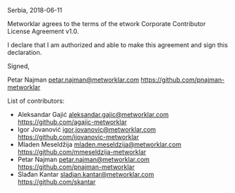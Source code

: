 Serbia, 2018-06-11

Metworklar agrees to the terms of the etwork Corporate Contributor License
Agreement v1.0.

I declare that I am authorized and able to make this agreement and sign this
declaration.

Signed,

Petar Najman petar.najman@metworklar.com https://github.com/pnajman-metworklar

List of contributors:

- Aleksandar Gajić aleksandar.gajic@metworklar.com https://github.com/agajic-metworklar
- Igor Jovanović igor.jovanovic@metworklar.com https://github.com/ijovanovic-metworklar
- Mladen Meseldžija mladen.meseldzija@metworklar.com https://github.com/mmeseldzija-metworklar
- Petar Najman petar.najman@metworklar.com https://github.com/pnajman-metworklar
- Slađan Kantar sladjan.kantar@metworklar.com https://github.com/skantar
